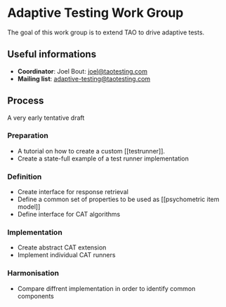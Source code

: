 <!--
author:
    - 'Joel Bout'
created_at: '2013-10-28 14:27:34'
updated_at: '2013-11-25 10:46:38'
tags:
    - 'Contribution Focus Groups'
-->

Adaptive Testing Work Group
===========================

The goal of this work group is to extend TAO to drive adaptive tests.

Useful informations
-------------------

-   **Coordinator**: Joel Bout: joel@taotesting.com
-   **Mailing list**: adaptive-testing@taotesting.com

Process
-------

A very early tentative draft

### Preparation

-   A tutorial on how to create a custom [[testrunner]].
-   Create a state-full example of a test runner implementation

### Definition

-   Create interface for response retrieval
-   Define a common set of properties to be used as [[psychometric item model]]
-   Define interface for CAT algorithms

### Implementation

-   Create abstract CAT extension
-   Implement individual CAT runners

### Harmonisation

-   Compare diffrent implementation in order to identify common components


